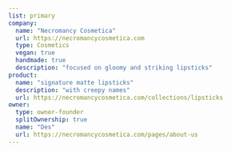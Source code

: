 ```yaml
---
list: primary
company:
  name: "Necromancy Cosmetica"
  url: https://necromancycosmetica.com
  type: Cosmetics
  vegan: true
  handmade: true
  description: "focused on gloomy and striking lipsticks"
product:
  name: "signature matte lipsticks"
  description: "with creepy names"
  url: https://necromancycosmetica.com/collections/lipsticks
owner:
  type: owner-founder
  splitOwnership: true
  name: "Des"
  url: https://necromancycosmetica.com/pages/about-us
---
```

